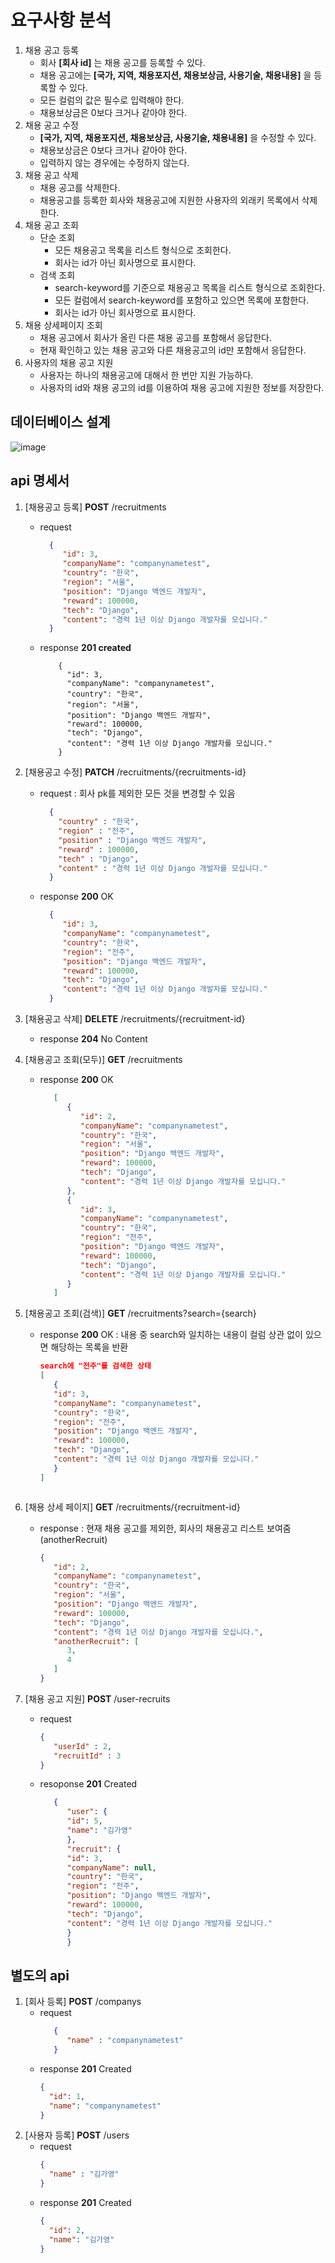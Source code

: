 # 요구사항 분석
1. 채용 공고 등록
    - 회사 **[회사 id]** 는 채용 공고를 등록할 수 있다.
    - 채용 공고에는 **[국가, 지역, 채용포지션, 채용보상금, 사용기술, 채용내용]** 을 등록할 수 있다.
    - 모든 컬럼의 값은 필수로 입력해야 한다.
    - 채용보상금은 0보다 크거나 같아야 한다.
2. 채용 공고 수정
    - **[국가, 지역, 채용포지션, 채용보상금, 사용기술, 채용내용]** 을 수정할 수 있다.
    - 채용보상금은 0보다 크거나 같아야 한다.
    - 입력하지 않는 경우에는 수정하지 않는다.
3. 채용 공고 삭제
    - 채용 공고를 삭제한다.
    - 채용공고를 등록한 회사와 채용공고에 지원한 사용자의 외래키 목록에서 삭제한다.
4. 채용 공고 조회
    - 단순 조회
        - 모든 채용공고 목록을 리스트 형식으로 조회한다.
        - 회사는 id가 아닌 회사명으로 표시한다.
    - 검색 조회
        - search-keyword를 기준으로 채용공고 목록을 리스트 형식으로 조회한다.
        - 모든 컬럼에서 search-keyword를 포함하고 있으면 목록에 포함한다.
        - 회사는 id가 아닌 회사명으로 표시한다.
5. 채용 상세페이지 조회
   - 채용 공고에서 회사가 올린 다른 채용 공고를 포함해서 응답한다.
   - 현재 확인하고 있는 채용 공고와 다른 채용공고의 id만 포함해서 응답한다.
6. 사용자의 채용 공고 지원
   - 사용자는 하나의 채용공고에 대해서 한 번만 지원 가능하다.
   - 사용자의 id와 채용 공고의 id를 이용하여 채용 공고에 지원한 정보를 저장한다.
## 데이터베이스 설계
![image](https://github.com/gabang2/wanted-pre-onboarding-backend/assets/82714785/df8aa4c0-46c5-4ba1-b086-39ceef0fc8d8)
## api 명세서
1. [채용공고 등록] **POST** /recruitments
   - request
       ```json
         {
            "id": 3,
            "companyName": "companynametest",
            "country": "한국",
            "region": "서울",
            "position": "Django 백엔드 개발자",
            "reward": 100000,
            "tech": "Django",
            "content": "경력 1년 이상 Django 개발자를 모십니다."
         }
       ```
   - response **201 created**
      ```
          {
            "id": 3,
            "companyName": "companynametest",
            "country": "한국",
            "region": "서울",
            "position": "Django 백엔드 개발자",
            "reward": 100000,
            "tech": "Django",
            "content": "경력 1년 이상 Django 개발자를 모십니다."
          }
      ```
         

2. [채용공고 수정] **PATCH** /recruitments/{recruitments-id}
   - request : 회사 pk를 제외한 모든 것을 변경할 수 있음
       ```json
         {
           "country" : "한국",
           "region" : "전주",
           "position" : "Django 백엔드 개발자",
           "reward" : 100000,
           "tech" : "Django",
           "content" : "경력 1년 이상 Django 개발자를 모십니다."
         }
       ```
  
   - response **200** OK
       ```json
         {
            "id": 3,
            "companyName": "companynametest",
            "country": "한국",
            "region": "전주",
            "position": "Django 백엔드 개발자",
            "reward": 100000,
            "tech": "Django",
            "content": "경력 1년 이상 Django 개발자를 모십니다."
         }
       ```
  
3. [채용공고 삭제] **DELETE** /recruitments/{recruitment-id}
    - response **204** No Content
4. [채용공고 조회(모두)] **GET** /recruitments
    - response **200** OK
      ```json
         [
            {
               "id": 2,
               "companyName": "companynametest",
               "country": "한국",
               "region": "서울",
               "position": "Django 백엔드 개발자",
               "reward": 100000,
               "tech": "Django",
               "content": "경력 1년 이상 Django 개발자를 모십니다."
            },
            {
               "id": 3,
               "companyName": "companynametest",
               "country": "한국",
               "region": "전주",
               "position": "Django 백엔드 개발자",
               "reward": 100000,
               "tech": "Django",
               "content": "경력 1년 이상 Django 개발자를 모십니다."
            }
         ]
      ```
5. [채용공고 조회(검색)] **GET** /recruitments?search={search}
   - response **200** OK : 내용 중 search와 일치하는 내용이 컬럼 상관 없이 있으면 해당하는 목록을 반환
      ```json
      search에 "전주"를 검색한 상태 
     [
         {
         "id": 3,
         "companyName": "companynametest",
         "country": "한국",
         "region": "전주",
         "position": "Django 백엔드 개발자",
         "reward": 100000,
         "tech": "Django",
         "content": "경력 1년 이상 Django 개발자를 모십니다."
         }
      ]
   ```
   
6. [채용 상세 페이지] **GET** /recruitments/{recruitment-id}
    - response : 현재 채용 공고를 제외한, 회사의 채용공고 리스트 보여줌(anotherRecruit)
      ```json
      {
         "id": 2,
         "companyName": "companynametest",
         "country": "한국",
         "region": "서울",
         "position": "Django 백엔드 개발자",
         "reward": 100000,
         "tech": "Django",
         "content": "경력 1년 이상 Django 개발자를 모십니다.",
         "anotherRecruit": [
            3,
            4
         ]
      }
       ```
   
7. [채용 공고 지원] **POST** /user-recruits
    - request
      ```json
      {
         "userId" : 2,
         "recruitId" : 3
      }
      ```
    - resoponse **201** Created
      ```json
         {
            "user": {
            "id": 5,
            "name": "김가영"
            },
            "recruit": {
            "id": 3,
            "companyName": null,
            "country": "한국",
            "region": "전주",
            "position": "Django 백엔드 개발자",
            "reward": 100000,
            "tech": "Django",
            "content": "경력 1년 이상 Django 개발자를 모십니다."
            }
            }
      ```
      
## 별도의 api
1. [회사 등록] **POST** /companys
    - request
      ```json
         {
            "name" : "companynametest"
         }
       ```
   - response **201** Created
      ``` json
     {
        "id": 1,
        "name": "companynametest"
      }
     ```
2. [사용자 등록] **POST** /users
   - request
       ```json
       {
         "name" : "김가영"
       }
        ```
   - response **201** Created
      ```json
      {
        "id": 2,
        "name": "김가영"
      }
     ```
